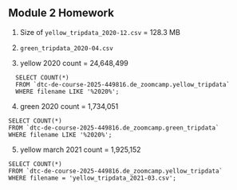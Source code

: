## Module 2 Homework

1. Size of `yellow_tripdata_2020-12.csv` =  128.3 MB

2. `green_tripdata_2020-04.csv`

3. yellow 2020 count = 24,648,499
``` 
  SELECT COUNT(*)  
  FROM `dtc-de-course-2025-449816.de_zoomcamp.yellow_tripdata`  
  WHERE filename LIKE '%2020%';  
```

4. green 2020 count = 1,734,051
```
SELECT COUNT(*)
FROM `dtc-de-course-2025-449816.de_zoomcamp.green_tripdata`
WHERE filename LIKE '%2020%';
```

5. yellow march 2021 count = 1,925,152
```
SELECT COUNT(*)
FROM `dtc-de-course-2025-449816.de_zoomcamp.yellow_tripdata`
WHERE filename = 'yellow_tripdata_2021-03.csv';
```
